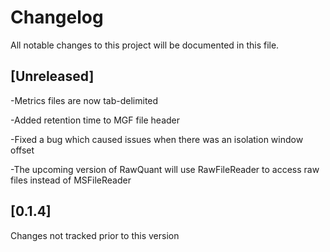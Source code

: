 # Changelog
All notable changes to this project will be documented in this file.

## [Unreleased]
-Metrics files are now tab-delimited

-Added retention time to MGF file header

-Fixed a bug which caused issues when there was an isolation window offset

-The upcoming version of RawQuant will use RawFileReader to access raw files instead of MSFileReader

## [0.1.4]
Changes not tracked prior to this version
